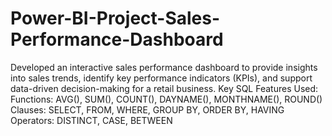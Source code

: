 # Power-BI-Project-Sales-Performance-Dashboard
Developed an interactive sales performance dashboard to provide insights into sales trends, identify key performance indicators (KPIs), and support data-driven decision-making for a retail business.
Key SQL Features Used:
Functions: AVG(), SUM(), COUNT(), DAYNAME(), MONTHNAME(), ROUND()
Clauses: SELECT, FROM, WHERE, GROUP BY, ORDER BY, HAVING
Operators: DISTINCT, CASE, BETWEEN
